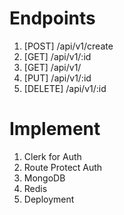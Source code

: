 # Endpoints

1. [POST] /api/v1/create
2. [GET] /api/v1/:id
3. [GET] /api/v1/
4. [PUT] /api/v1/:id
5. [DELETE] /api/v1/:id

# Implement

1. Clerk for Auth
2. Route Protect Auth
3. MongoDB
4. Redis
5. Deployment